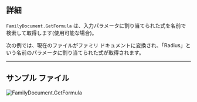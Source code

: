 ## 詳細
`FamilyDocument.GetFormula` は、入力パラメータに割り当てられた式を名前で検索して取得します(使用可能な場合)。

次の例では、現在のファイルがファミリ ドキュメントに変換され、「Radius」という名前のパラメータに割り当てられた式が取得されます。
___
## サンプル ファイル

![FamilyDocument.GetFormula](./Revit.Application.FamilyDocument.GetFormula_img.jpg)

